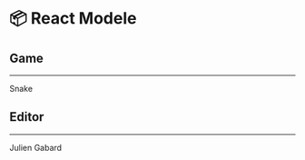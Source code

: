 📦 React Modele
===============

## Game
--------------------
Snake

## Editor
--------------------
Julien Gabard